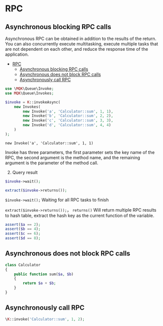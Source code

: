 RPC
=======

Asynchronous blocking RPC calls
--------------------------------

Asynchronous RPC can be obtained in addition to the results of the return. You can also concurrently execute multitasking, execute multiple tasks that are not dependent on each other, and reduce the response time of the application.

- [RPC](#rpc)
    - [Asynchronous blocking RPC calls](#asynchronous-blocking-rpc-calls)
    - [Asynchronous does not block RPC calls](#asynchronous-does-not-block-rpc-calls)
    - [Asynchronously call RPC](#asynchronously-call-rpc)

```php
use \MQK\Queue\Invoke;
use MQK\Queue\Invokes;

$invoke = K::invokeAsync(
    new Invokes(
        new Invoke('a', 'Calculator::sum', 1, 1),
        new Invoke('b', 'Calculator::sum', 2, 2),
        new Invoke('c', 'Calculator::sum', 3, 3),
        new Invoke('d', 'Calculator::sum', 4, 4)
    )
);
```

```new Invoke('a', 'Calculator::sum', 1, 1)```

Invoke has three parameters, the first parameter sets the key name of the RPC, the second argument is the method name, and the remaining argument is the parameter of the method call.

2. Query result


```php
$invoke->wait();

extract($invoke->returns());
```

`$invoke->wait();` Waiting for all RPC tasks to finish

`extract($invoke->returns());`， `returns()` Will return multiple RPC results to hash table, extract the hash key as the current function of the variable.

```php
assert($a == 2);
assert($b == 4);
assert($c == 6);
assert($d == 8);
```

Asynchronous does not block RPC calls
--------------------------------------

```php
class Calculator
{    
    public function sum($a, $b)
    {
        return $a + $b;
    }
}
```

Asynchronously call RPC
------------------------

```php
\K::invoke('Calculator::sum', 1, 2);
```
